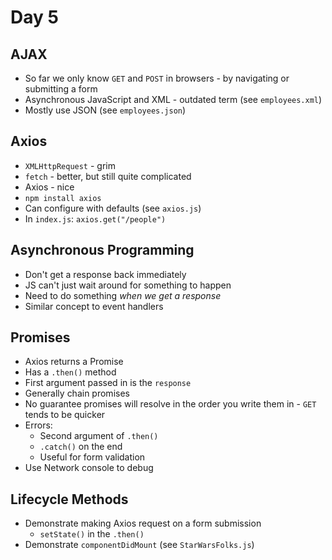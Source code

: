 # Day 5


## AJAX

- So far we only know `GET` and `POST` in browsers - by navigating or submitting a form
- Asynchronous JavaScript and XML - outdated term (see `employees.xml`)
- Mostly use JSON (see `employees.json`)


## Axios

- `XMLHttpRequest` - grim
- `fetch` - better, but still quite complicated
- Axios - nice
- `npm install axios`
- Can configure with defaults (see `axios.js`)
- In `index.js`: `axios.get("/people")`


## Asynchronous Programming

- Don't get a response back immediately
- JS can't just wait around for something to happen
- Need to do something *when we get a response*
- Similar concept to event handlers


## Promises

- Axios returns a Promise
- Has a `.then()` method
- First argument passed in is the `response`
- Generally chain promises
- No guarantee promises will resolve in the order you write them in - `GET` tends to be quicker
- Errors:
    - Second argument of `.then()`
    - `.catch()` on the end
    - Useful for form validation
- Use Network console to debug


## Lifecycle Methods

- Demonstrate making Axios request on a form submission
    - `setState()` in the `.then()`
- Demonstrate `componentDidMount` (see `StarWarsFolks.js`)
